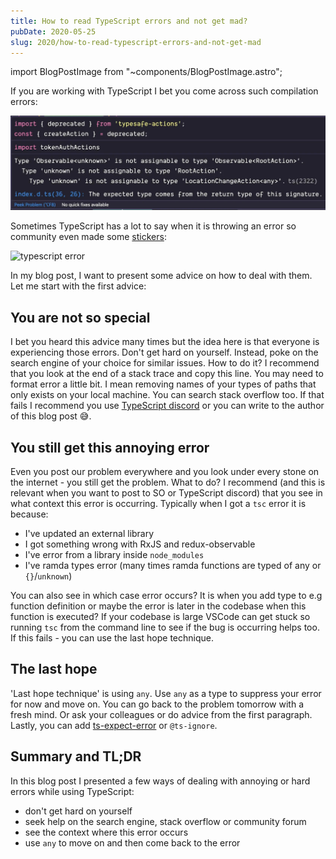 ```yaml
---
title: How to read TypeScript errors and not get mad?
pubDate: 2020-05-25
slug: 2020/how-to-read-typescript-errors-and-not-get-mad
---
```


import BlogPostImage from "~components/BlogPostImage.astro";

If you are working with TypeScript I bet you come across such compilation errors:

![RxJS error](../../assets/2020-05-25-error.jpg)

Sometimes TypeScript has a lot to say when it is throwing an error so community even made some [stickers](https://github.com/orta/typescript-stickers):

![typescript error](https://raw.githubusercontent.com/orta/typescript-stickers/master/images/2x1%20Inch%20Rectangle%20alt%202.png)

In my blog post, I want to present some advice on how to deal with them. Let me start with the first
advice:

## You are not so special

I bet you heard this advice many times but the idea here is that everyone is experiencing those errors.
Don't get hard on yourself. Instead, poke on the search engine of your choice for similar issues. How
to do it? I recommend that you look at the end of a stack trace and copy this line. You may need to
format error a little bit. I mean removing names of your types of paths that only exists on your local
machine. You can search stack overflow too. If that fails I recommend you use [TypeScript discord](https://discord.com/invite/typescript)
or you can write to the author of this blog post 😅.

## You still get this annoying error

Even you post our problem everywhere and you look under every stone on the internet - you still get
the problem. What to do? I recommend (and this is relevant when you want to post to SO or TypeScript discord)
that you see in what context this error is occurring. Typically when I got a `tsc`
error it is because:

- I've updated an external library
- I got something wrong with RxJS and redux-observable
- I've error from a library inside `node_modules`
- I've ramda types error (many times ramda functions are typed of any or `{}`/`unknown`)

You can also see in which case error occurs? It is when you add type to e.g function definition or
maybe the error is later in the codebase when this function is executed? If your codebase is large VSCode
can get stuck so running `tsc` from the command line to see if the bug is occurring helps too.
If this fails - you can use the last hope technique.

## The last hope

'Last hope technique' is using `any`. Use `any` as a type to suppress your error for now and move on.
You can go back to the problem tomorrow with a fresh mind. Or ask your colleagues or do advice from
the first paragraph. Lastly, you can add [ts-expect-error](https://www.typescriptlang.org/docs/handbook/release-notes/typescript-3-9.html#-ts-expect-error-comments)
or `@ts-ignore`.

## Summary and TL;DR

In this blog post I presented a few ways of dealing with annoying or hard errors while using TypeScript:

- don't get hard on yourself
- seek help on the search engine, stack overflow or community forum
- see the context where this error occurs
- use `any` to move on and then come back to the error
